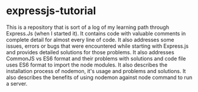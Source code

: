 # expressjs-tutorial
This is a repository that is sort of a log of my learning path through Express.Js (when I started it). It contains code with valuable comments in complete detail for almost every line of code. It also addresses some issues, errors or bugs that were encountered while starting with Express.js and provides detailed solutions for those problems. It also addresses CommonJS vs ES6 format and their problems with solutions and code file uses ES6 format to import the node modules. It also describes the installation process of nodemon, it's usage and problems and solutions. It also describes the benefits of using nodemon against node command to run a server.
